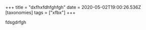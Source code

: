 +++
title = "dxfhxfdhfghfgh"
date = 2020-05-02T19:00:26.536Z
[taxonomies]
tags = ["xfbx"]
+++

fdsgdrfgh
